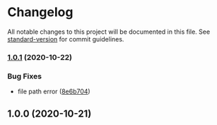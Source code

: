 # Changelog

All notable changes to this project will be documented in this file. See [standard-version](https://github.com/conventional-changelog/standard-version) for commit guidelines.

### [1.0.1](https://github.com/Val-istar-Guo/docker-container-template/compare/v1.0.0...v1.0.1) (2020-10-22)


### Bug Fixes

* file path error ([8e6b704](https://github.com/Val-istar-Guo/docker-container-template/commit/8e6b70486ab51deb4fa6dadff1db5504ec94058e))

## 1.0.0 (2020-10-21)

